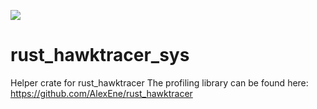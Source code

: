 ![](https://github.com/AlexEne/rust_hawktracer_sys/workflows/Tests/badge.svg)
# rust_hawktracer_sys
Helper crate for rust_hawktracer
The profiling library can be found here: https://github.com/AlexEne/rust_hawktracer
